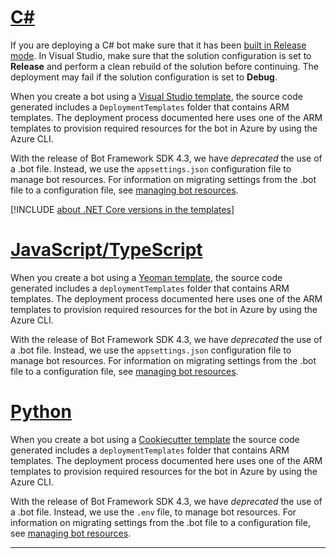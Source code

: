 <!--
 Add this include file under the "Prepare for deployment" header in the file "bot-builder-tutorial-deploy-basic-bot.md".
-->

# [C#](#tab/csharp)

If you are deploying a C# bot make sure that it has been [built in Release mode](https://aka.ms/visualstudio-set-debug-release-configurations). In Visual Studio, make sure that the solution configuration is set to **Release** and perform a clean rebuild of the solution before continuing. The deployment may fail if the solution configuration is set to **Debug**.

When you create a bot using a [Visual Studio template](../../dotnet/bot-builder-dotnet-sdk-quickstart.md), the source code generated includes a `DeploymentTemplates` folder that contains ARM templates. The deployment process documented here uses one of the ARM templates to provision required resources for the bot in Azure by using the Azure CLI.

With the release of Bot Framework SDK 4.3, we have _deprecated_ the use of a .bot file. Instead, we use the `appsettings.json` configuration file to manage bot resources. For information on migrating settings from the .bot file to a configuration file, see [managing bot resources](../../v4sdk/bot-file-basics.md).

[!INCLUDE [about .NET Core versions in the templates](../vsix-templates-versions.md)]

# [JavaScript/TypeScript](#tab/javascript+typescript)

When you create a bot using a [Yeoman template](../../javascript/bot-builder-javascript-quickstart.md), the source code generated includes a `deploymentTemplates` folder that contains ARM templates. The deployment process documented here uses one of the ARM templates to provision required resources for the bot in Azure by using the Azure CLI.

With the release of Bot Framework SDK 4.3, we have _deprecated_ the use of a .bot file. Instead, we use the `appsettings.json` configuration file to manage bot resources. For information on migrating settings from the .bot file to a configuration file, see [managing bot resources](../../v4sdk/bot-file-basics.md).

# [Python](#tab/python)

When you create a bot using a [Cookiecutter template](../../python/bot-builder-python-quickstart.md) the source code generated includes a `deploymentTemplates` folder that contains ARM templates. The deployment process documented here uses one of the ARM templates to provision required resources for the bot in Azure by using the Azure CLI.

With the release of Bot Framework SDK 4.3, we have _deprecated_ the use of a .bot file. Instead, we use the `.env` file, to manage bot resources. For information on migrating settings from the .bot file to a configuration file, see [managing bot resources](../../v4sdk/bot-file-basics.md).

---
